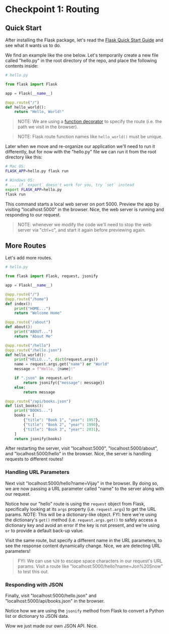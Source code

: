 
# Checkpoint 1: Routing

## Quick Start

After installing the Flask package, let's read the [Flask Quick Start Guide](https://flask.palletsprojects.com/en/1.1.x/quickstart/) and see what it wants us to do.

We find an example like the one below. Let's temporarily create a new file called "hello.py" in the root directory of the repo, and place the following contents inside:

```py
# hello.py

from flask import Flask

app = Flask(__name__)

@app.route("/")
def hello_world():
    return "Hello, World!"
```

> NOTE: We are using a [function decorator](https://www.python.org/dev/peps/pep-0318/) to specify the route (i.e. the path we visit in the browser).

> NOTE: Flask route function names like `hello_world()` must be unique.

Later when we move and re-organize our application we'll need to run it differently, but for now with the "hello.py" file we can run it from the root directory like this:

```sh
# Mac OS:
FLASK_APP=hello.py flask run

# Windows OS:
# ... if `export` doesn't work for you, try `set` instead
export FLASK_APP=hello.py
flask run
```

This command starts a local web server on port 5000. Preview the app by visiting "localhost:5000" in the browser. Nice, the web server is running and responding to our request.

> NOTE: whenever we modify the code we'll need to stop the web server via "ctrl+c", and start it again before previewing again.

## More Routes

Let's add more routes.


```py
# hello.py

from flask import Flask, request, jsonify

app = Flask(__name__)

@app.route("/")
@app.route("/home")
def index():
    print("HOME...")
    return "Welcome Home"

@app.route("/about")
def about():
    print("ABOUT...")
    return "About Me"

@app.route("/hello")
@app.route("/hello.json")
def hello_world():
    print("HELLO...", dict(request.args))
    name = request.args.get("name") or "World"
    message = f"Hello, {name}!"

    if ".json" in request.url:
        return jsonify({"message": message})
    else:
        return message

@app.route("/api/books.json")
def list_books():
    print("BOOKS...")
    books = [
        {"title": "Book 1", "year": 1957},
        {"title": "Book 2", "year": 1990},
        {"title": "Book 3", "year": 2031},
    ]
    return jsonify(books)

```

After restarting the server, visit "localhost:5000", "localhost:5000/about", and "localhost:5000/hello" in the browser. Nice, the server is handling requests to different routes!

### Handling URL Parameters

Next visit "localhost:5000/hello?name=Vijay" in the browser. By doing so, we are now passing a URL parameter called "name" to the server along with our request.

Notice how our "hello" route is using the `request` object from Flask, specifically looking at its `args` property (i.e. `request.args`) to get the URL params. NOTE: This will be a dictionary-like object. FYI: here we're using the dictionary's  `get()` method (i.e. `request.args.get()` to safely access a dictionary key and avoid an error if the key is not present, and we're using `or` to provide a default back-up value.

Visit the same route, but specify a different name in the URL parameters, to see the response content dynamically change. Nice, we are detecting URL parameters!

> FYI: We can use `%20` to escape space characters in our request's URL params. Visit a route like "localhost:5000/hello?name=Jon%20Snow" to test this out.

### Responding with JSON

Finally, visit "localhost:5000/hello.json" and "localhost:5000/api/books.json" in the browser.

Notice how we are using the `jsonify` method from Flask to convert a Python list or dictionary to JSON data.

Wow we just made our own JSON API. Nice.

